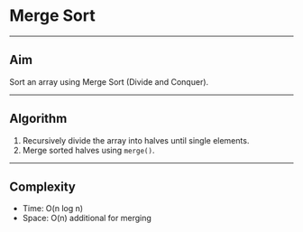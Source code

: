 # Merge Sort

---

## Aim
Sort an array using Merge Sort (Divide and Conquer).

---

## Algorithm
1. Recursively divide the array into halves until single elements.
2. Merge sorted halves using `merge()`.

---

## Complexity
- Time: O(n log n)
- Space: O(n) additional for merging
